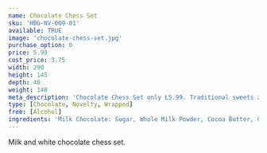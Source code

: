 ```yaml
---
name: Chocolate Chess Set
sku: 'HBG-NV-009-01'
available: TRUE
image: 'chocolate-chess-set.jpg'
purchase_option: 0
price: 5.99
cost_price: 3.75
width: 290
height: 145
depth: 40
weight: 140
meta_description: 'Chocolate Chess Set only Ł5.99. Traditional sweets and more at Humbugs Confectionery Store. Specialists in satisfying your sweet tooth!'
type: [Chocolate, Novelty, Wrapped]
free: [Alcohol]
ingredients: 'Milk Chocolate: Sugar, Whole Milk Powder, Cocoa Butter, Cocoa Mass, Spya Lecithin, Vanilla. White Chocolate: Sugar Cocoa Butter, Whole Milk Powder, Soya Lecithin, Vanilla. Milk Chocolate Contains: Cocoa Solids 31%, Milk Solids 20%. May contain nut traces.'
---
```

Milk and white chocolate chess set.